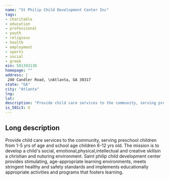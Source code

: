 ```yaml
---
name: "St Philip Child Development Center Inc"
tags:
- charitable
- education
- professional
- youth
- religious
- health
- employment
- sports
- social
- greek
ein: 581393138
homepage: ""
address: |
 240 Candler Road, \nAtlanta, GA 30317
state: "GA"
city: "Atlanta"
lng: 
lat: 
description: "Provide child care services to the community, serving preschool children from 1-5 yrs of age and school age children 6-12 yrs old. The mission is to develop a child's social, emotional,physical,intellectual and creative skillsin a christian and nuturing environment. "
is_501c3: X
---
```


## Long description

Provide child care services to the community, serving preschool children from 1-5 yrs of age and school age children 6-12 yrs old. The mission is to develop a child's social, emotional,physical,intellectual and creative skillsin a christian and nuturing environment. Saint philip child development center provides stimulating, age-appropriate learning environments, meets stringent healthy and safety standards and implements educationally appropriate activities and programs that fosters learning. 
